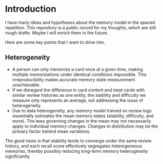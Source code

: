 # Introduction

I have many ideas and hypotheses about the memory model in the spaced repetition. This repository is a public record for my thoughts, which are still rough drafts. Maybe I will enrich them in the future.

Here are some key points that I want to drive into.

## Heterogeneity

- A person can only memorize a card once at a given time, making multiple memorizations under identical conditions impossible. This irreproducibility makes accurate memory state measurement unachievable.
- If we disregard the difference in card content and treat cards with similar review histories as one entity, the stability and difficulty we measure only represents an average, not addressing the issue of heterogeneity.
- Due to data heterogeneity, any memory model trained on review logs essentially estimates the mean memory states (stability, difficulty, and more). The laws governing changes in the mean may not necessarily apply to individual memory changes. Changes in distribution may be the primary factor behind mean variations.

The good news is that stability tends to converge under the same review history, and each recall score effectively segregates heterogeneous memories, thereby possibly reducing long-term memory heterogeneity significantly.